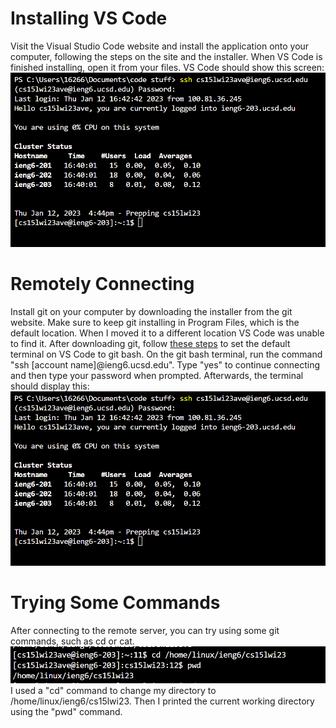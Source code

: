 # Installing VS Code

Visit the Visual Studio Code website and install the application onto your computer, following the steps on the site and the installer.
When VS Code is finished installing, open it from your files. VS Code should show this screen: ![Image](https://github.com/clarencechow/cse15l-lab-reports/blob/main/connecting_screenshot.png?raw=true)

# Remotely Connecting

Install git on your computer by downloading the installer from the git website. Make sure to keep git installing in Program Files, which is the default location. When I moved it to a different location VS Code was unable to find it. After downloading git, follow [these steps](https://stackoverflow.com/a/50527994) to set the default terminal on VS Code to git bash. On the git bash terminal, run the command "ssh [account name]@ieng6.ucsd.edu". Type "yes" to continue connecting and then type your password when prompted. Afterwards, the terminal should display this: ![Image](https://github.com/clarencechow/cse15l-lab-reports/blob/main/connecting_screenshot.png?raw=true)

# Trying Some Commands

After connecting to the remote server, you can try using some git commands, such as cd or cat. ![Image](https://github.com/clarencechow/cse15l-lab-reports/blob/main/commands_screenshot.png?raw=true) 
I used a "cd" command to change my directory to /home/linux/ieng6/cs15lwi23. Then I printed the current working directory using the "pwd" command.
